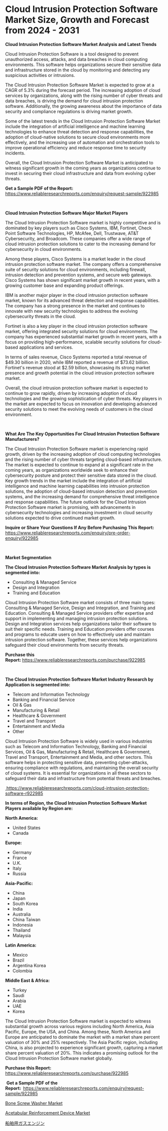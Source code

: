 <p><h1>Cloud Intrusion Protection Software Market Size, Growth and Forecast from 2024 - 2031</h1></p><p><strong>Cloud Intrusion Protection Software Market Analysis and Latest Trends</strong></p>
<p><p>Cloud Intrusion Protection Software is a tool designed to prevent unauthorized access, attacks, and data breaches in cloud computing environments. This software helps organizations secure their sensitive data and infrastructure stored in the cloud by monitoring and detecting any suspicious activities or intrusions.</p><p>The Cloud Intrusion Protection Software Market is expected to grow at a CAGR of 5.3% during the forecast period. The increasing adoption of cloud services by organizations, along with the rising number of cyber threats and data breaches, is driving the demand for cloud intrusion protection software. Additionally, the growing awareness about the importance of data security and compliance regulations is driving market growth.</p><p>Some of the latest trends in the Cloud Intrusion Protection Software Market include the integration of artificial intelligence and machine learning technologies to enhance threat detection and response capabilities, the adoption of cloud-native solutions to secure cloud environments more effectively, and the increasing use of automation and orchestration tools to improve operational efficiency and reduce response time to security incidents.</p><p>Overall, the Cloud Intrusion Protection Software Market is anticipated to witness significant growth in the coming years as organizations continue to invest in securing their cloud infrastructure and data from evolving cyber threats.</p></p>
<p><strong>Get a Sample PDF of the Report:&nbsp;</strong> <a href="https://www.reliableresearchreports.com/enquiry/request-sample/922985">https://www.reliableresearchreports.com/enquiry/request-sample/922985</a></p>
<p>&nbsp;</p>
<p><strong>Cloud Intrusion Protection Software Major Market Players</strong></p>
<p><p>The Cloud Intrusion Protection Software market is highly competitive and is dominated by key players such as Cisco Systems, IBM, Fortinet, Check Point Software Technologies, HP, McAfee, Dell, Trustwave, AT&T Cybersecurity, and Broadcom. These companies offer a wide range of cloud intrusion protection solutions to cater to the increasing demand for cybersecurity in cloud environments.</p><p>Among these players, Cisco Systems is a market leader in the cloud intrusion protection software market. The company offers a comprehensive suite of security solutions for cloud environments, including firewall, intrusion detection and prevention systems, and secure web gateways. Cisco Systems has shown significant market growth in recent years, with a growing customer base and expanding product offerings.</p><p>IBM is another major player in the cloud intrusion protection software market, known for its advanced threat detection and response capabilities. The company has a strong presence in the market and continues to innovate with new security technologies to address the evolving cybersecurity threats in the cloud.</p><p>Fortinet is also a key player in the cloud intrusion protection software market, offering integrated security solutions for cloud environments. The company has experienced substantial market growth in recent years, with a focus on providing high-performance, scalable security solutions for cloud-based applications and services.</p><p>In terms of sales revenue, Cisco Systems reported a total revenue of $49.30 billion in 2020, while IBM reported a revenue of $73.62 billion. Fortinet's revenue stood at $2.59 billion, showcasing its strong market presence and growth potential in the cloud intrusion protection software market.</p><p>Overall, the cloud intrusion protection software market is expected to continue to grow rapidly, driven by increasing adoption of cloud technologies and the growing sophistication of cyber threats. Key players in the market are expected to focus on innovation and developing advanced security solutions to meet the evolving needs of customers in the cloud environment.</p></p>
<p>&nbsp;</p>
<p><strong>What Are The Key Opportunities For Cloud Intrusion Protection Software Manufacturers?</strong></p>
<p><p>The Cloud Intrusion Protection Software market is experiencing rapid growth, driven by the increasing adoption of cloud computing technologies and the rising number of cyber threats targeting cloud-based infrastructure. The market is expected to continue to expand at a significant rate in the coming years, as organizations worldwide seek to enhance their cybersecurity posture and protect their sensitive data stored in the cloud. Key growth trends in the market include the integration of artificial intelligence and machine learning capabilities into intrusion protection solutions, the adoption of cloud-based intrusion detection and prevention systems, and the increasing demand for comprehensive threat intelligence and response capabilities. The future outlook for the Cloud Intrusion Protection Software market is promising, with advancements in cybersecurity technologies and increasing investment in cloud security solutions expected to drive continued market growth.</p></p>
<p><strong>Inquire or Share Your Questions If Any Before Purchasing This Report:</strong> <a href="https://www.reliableresearchreports.com/enquiry/pre-order-enquiry/922985">https://www.reliableresearchreports.com/enquiry/pre-order-enquiry/922985</a></p>
<p>&nbsp;</p>
<p><strong>Market Segmentation</strong></p>
<p><strong>The Cloud Intrusion Protection Software Market Analysis by types is segmented into:</strong></p>
<p><ul><li>Consulting & Managed Service</li><li>Design and Integration</li><li>Training and Education</li></ul></p>
<p><p>Cloud Intrusion Protection Software market consists of three main types: Consulting & Managed Service, Design and Integration, and Training and Education. Consulting & Managed Service providers offer expertise and support in implementing and managing intrusion protection solutions. Design and Integration services help organizations tailor their software to suit their specific needs. Training and Education providers offer courses and programs to educate users on how to effectively use and maintain intrusion protection software. Together, these services help organizations safeguard their cloud environments from security threats.</p></p>
<p><strong>Purchase this Report:&nbsp;</strong><a href="https://www.reliableresearchreports.com/purchase/922985">https://www.reliableresearchreports.com/purchase/922985</a></p>
<p>&nbsp;</p>
<p><strong>The Cloud Intrusion Protection Software Market Industry Research by Application is segmented into:</strong></p>
<p><ul><li>Telecom and Information Technology</li><li>Banking and Financial Service</li><li>Oil & Gas</li><li>Manufacturing & Retail</li><li>Healthcare & Government</li><li>Travel and Transport</li><li>Entertainment and Media</li><li>Other</li></ul></p>
<p><p>Cloud Intrusion Protection Software is widely used in various industries such as Telecom and Information Technology, Banking and Financial Services, Oil & Gas, Manufacturing & Retail, Healthcare & Government, Travel and Transport, Entertainment and Media, and other sectors. This software helps in protecting sensitive data, preventing cyber-attacks, ensuring compliance with regulations, and maintaining the overall security of cloud systems. It is essential for organizations in all these sectors to safeguard their data and infrastructure from potential threats and breaches.</p></p>
<p><a href="https://www.reliableresearchreports.com/cloud-intrusion-protection-software-r922985">&nbsp;https://www.reliableresearchreports.com/cloud-intrusion-protection-software-r922985</a></p>
<p><strong>In terms of Region, the Cloud Intrusion Protection Software Market Players available by Region are:</strong></p>
<p>
    <p> <strong> North America: </strong>
        <ul>
            <li>United States</li>
            <li>Canada</li>
        </ul>
        </p> 
    <p> <strong> Europe: </strong>
        <ul>
            <li>Germany</li>
            <li>France</li>
            <li>U.K.</li>
            <li>Italy</li>
            <li>Russia</li>
        </ul>
        </p> 
    <p> <strong> Asia-Pacific: </strong>
        <ul>
            <li>China</li>
            <li>Japan</li>
            <li>South Korea</li>
            <li>India</li>
            <li>Australia</li>
            <li>China Taiwan</li>
            <li>Indonesia</li>
            <li>Thailand</li>
            <li>Malaysia</li>
        </ul>
        </p> 
    <p> <strong> Latin America: </strong>
        <ul>
            <li>Mexico</li>
            <li>Brazil</li>
            <li>Argentina Korea</li>
            <li>Colombia</li>
        </ul>
        </p> 
    <p> <strong> Middle East & Africa: </strong>
        <ul>
            <li>Turkey</li>
            <li>Saudi</li>
            <li>Arabia</li>
            <li>UAE</li>
            <li>Korea</li>
        </ul>
    </p>
    </p>
<p><p>The Cloud Intrusion Protection Software market is expected to witness substantial growth across various regions including North America, Asia Pacific, Europe, the USA, and China. Among these, North America and Europe are anticipated to dominate the market with a market share percent valuation of 30% and 25% respectively. The Asia Pacific region, including China, is also projected to experience significant growth, capturing a market share percent valuation of 20%. This indicates a promising outlook for the Cloud Intrusion Protection Software market globally.</p></p>
<p><strong>Purchase this Report: </strong><a href="https://www.reliableresearchreports.com/purchase/922985">https://www.reliableresearchreports.com/purchase/922985</a></p>
<p>&nbsp;<strong>Get a Sample PDF of the Report:&nbsp;&nbsp;</strong><a href="https://www.reliableresearchreports.com/enquiry/request-sample/922985">https://www.reliableresearchreports.com/enquiry/request-sample/922985</a></p>
<p><strong></strong></p>
<p><p><a href="https://github.com/lubmix/Market-Research-Report-List-3/blob/main/bone-screw-washer-market.md">Bone Screw Washer Market</a></p><p><a href="https://github.com/joannagoyvaerts/Market-Research-Report-List-3/blob/main/acetabular-reinforcement-device-market.md">Acetabular Reinforcement Device Market</a></p><p><a href="https://github.com/mohamedbakry57/Market-Research-Report-List-4/blob/main/5828758175425.md">船舶用ガスエンジン</a></p></p>